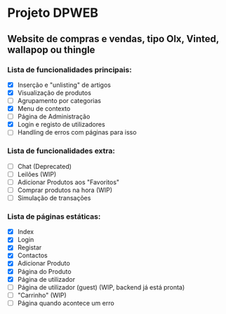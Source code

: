 # Projeto DPWEB
## Website de compras e vendas, tipo Olx, Vinted, wallapop ou thingle
### Lista de funcionalidades principais:
- [x] Inserção e "unlisting" de artigos
- [X] Visualização de produtos
- [ ] Agrupamento por categorias
- [x] Menu de contexto
- [ ] Página de Administração
- [x] Login e registo de utilizadores
- [ ] Handling de erros com páginas para isso
### Lista de funcionalidades extra:
- [ ] Chat (Deprecated)
- [ ] Leilões (WIP)
- [ ] Adicionar Produtos aos "Favoritos"
- [ ] Comprar produtos na hora (WIP)
- [ ] Simulação de transações
### Lista de páginas estáticas:
- [x] Index
- [x] Login
- [x] Registar
- [X] Contactos
- [x] Adicionar Produto
- [x] Página do Produto
- [X] Página de utilizador
- [ ] Página de utilizador (guest) (WIP, backend já está pronta) 
- [ ] "Carrinho" (WIP)
- [ ] Página quando acontece um erro
